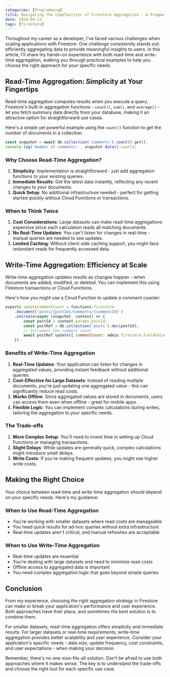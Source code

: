 ```yaml
---
categories: [Programming]
title: Navigating the Complexities of Firestore Aggregation - A Pragmatic Approach 
date: 2024-09-13
tags: [firestore]
---
```


Throughout my career as a developer, I've faced various challenges when scaling applications with Firestore. One challenge consistently stands out: efficiently aggregating data to provide meaningful insights to users. In this article, I'll share my hands-on experience with both read-time and write-time aggregation, walking you through practical examples to help you choose the right approach for your specific needs.

## Read-Time Aggregation: Simplicity at Your Fingertips

Read-time aggregation computes results when you execute a query. Firestore's built-in aggregation functions - `count()`, `sum()`, and `average()` - let you fetch summary data directly from your database, making it an attractive option for straightforward use cases.

Here's a simple yet powerful example using the `count()` function to get the number of documents in a collection:

```javascript
const snapshot = await db.collection('comments').count().get();
console.log('Number of comments:', snapshot.data().count);
```

### Why Choose Read-Time Aggregation?

1. **Simplicity**: Implementation is straightforward - just add aggregation functions to your existing queries.
2. **Immediate Results**: Get the latest data instantly, reflecting any recent changes to your documents.
3. **Quick Setup**: No additional infrastructure needed - perfect for getting started quickly without Cloud Functions or transactions.

### When to Think Twice

1. **Cost Considerations**: Large datasets can make read-time aggregations expensive since each calculation reads all matching documents.
2. **No Real-Time Updates**: You can't listen for changes in real-time - manual queries are needed to see updates.
3. **Limited Caching**: Without client-side caching support, you might face redundant reads for frequently accessed data.

## Write-Time Aggregation: Efficiency at Scale

Write-time aggregation updates results as changes happen - when documents are added, modified, or deleted. You can implement this using Firestore transactions or Cloud Functions.

Here's how you might use a Cloud Function to update a comment counter:

```javascript
exports.updateCommentCount = functions.firestore
    .document('posts/{postId}/comments/{commentId}')
    .onCreate(async (snapshot, context) => {
        const postId = context.params.postId;
        const postRef = db.collection('posts').doc(postId);
        // Increment the comment count
        await postRef.update({ commentCount: admin.firestore.FieldValue.increment(1) });
    });
```

### Benefits of Write-Time Aggregation

1. **Real-Time Updates**: Your application can listen for changes in aggregated values, providing instant feedback without additional queries.
2. **Cost-Effective for Large Datasets**: Instead of reading multiple documents, you're just updating one aggregated value - this can significantly reduce read costs.
3. **Works Offline**: Since aggregated values are stored in documents, users can access them even when offline - great for mobile apps.
4. **Flexible Logic**: You can implement complex calculations during writes, tailoring the aggregation to your specific needs.

### The Trade-offs

1. **More Complex Setup**: You'll need to invest time in setting up Cloud Functions or managing transactions.
2. **Slight Delays**: While updates are generally quick, complex calculations might introduce small delays.
3. **Write Costs**: If you're making frequent updates, you might see higher write costs.

## Making the Right Choice

Your choice between read-time and write-time aggregation should depend on your specific needs. Here's my guidance:

### When to Use Read-Time Aggregation

- You're working with smaller datasets where read costs are manageable
- You need quick results for ad-hoc queries without extra infrastructure
- Real-time updates aren't critical, and manual refreshes are acceptable

### When to Use Write-Time Aggregation

- Real-time updates are essential
- You're dealing with large datasets and need to minimize read costs
- Offline access to aggregated data is important
- You need complex aggregation logic that goes beyond simple queries

## Conclusion

From my experience, choosing the right aggregation strategy in Firestore can make or break your application's performance and user experience. Both approaches have their place, and sometimes the best solution is to combine them.

For smaller datasets, read-time aggregation offers simplicity and immediate results. For larger datasets or real-time requirements, write-time aggregation provides better scalability and user experience. Consider your application's specific needs - data size, update frequency, cost constraints, and user expectations - when making your decision.

Remember, there's no one-size-fits-all solution. Don't be afraid to use both approaches where it makes sense. The key is to understand the trade-offs and choose the right tool for each specific use case.
